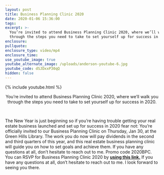 ```yaml
---
layout: post
title: Business Planning Clinic 2020
date: 2020-01-06 15:36:00
tags:
excerpt: >-
  You’re invited to attend Business Planning Clinic 2020, where we’ll walk you
  through the steps you need to take to set yourself up for success in 2020.
enclosure:
pullquote:
enclosure_type: video/mp4
enclosure_time:
use_youtube_image: true
youtube_alternate_image: /uploads/anderson-youtube-6.jpg
youtube_code: dSJDxxP30qQ
hidden: false
---
```


{% include youtube.html %}

<center>You&rsquo;re invited to attend Business Planning Clinic 2020, where we&rsquo;ll walk you through the steps you need to take to set yourself up for success in 2020.</center>

&nbsp;

The New Year is just beginning so if you’re having trouble getting your real estate business launched and set up for success in 2020 fear not: You’re officially invited to our Business Planning Clinic on Thursday, Jan 30, at the Green Hills Library. The work you do now will pay dividends in the second and third quarters of this year, and this real estate business planning clinic will guide you on how to set goals and achieve them. If you have any questions at all, don’t hesitate to reach out to me. Promo code 2020BPC. You can RSVP for Business Planning Clinic 2020 by **[using this link.](https://www.eventbrite.com/e/real-estate-business-planning-clinic-tickets-75302005325)** If you have any questions at all, don’t hesitate to reach out to me. I look forward to seeing you there.

&nbsp;

&nbsp;

&nbsp;

&nbsp;
